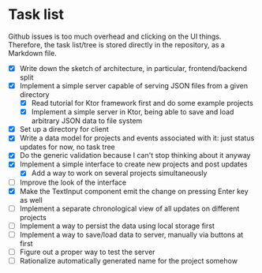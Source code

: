 # Task list

Github issues is too much overhead and clicking on the UI things. Therefore, the task list/tree is stored directly in the repository, as a Markdown file.

* [x] Write down the sketch of architecture, in particular, frontend/backend split
* [x] Implement a simple server capable of serving JSON files from a given directory
  * [x] Read tutorial for Ktor framework first and do some example projects
  * [x] Implement a simple server in Ktor, being able to save and load arbitrary JSON data to file system
* [x] Set up a directory for client
* [x] Write a data model for projects and events associated with it: just status updates for now, no task tree
* [x] Do the generic validation because I can't stop thinking about it anyway
* [x] Implement a simple interface to create new projects and post updates
  * [x] Add a way to work on several projects simultaneously
* [ ] Improve the look of the interface
* [x] Make the TextInput component emit the change on pressing Enter key as well
* [ ] Implement a separate chronological view of all updates on different projects
* [ ] Implement a way to persist the data using local storage first
* [ ] Implement a way to save/load data to server, manually via buttons at first
* [ ] Figure out a proper way to test the server
* [ ] Rationalize automatically generated name for the project somehow
